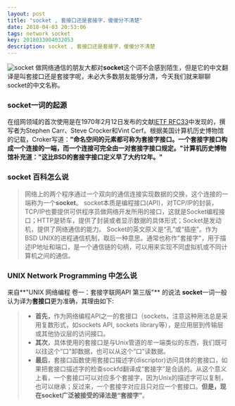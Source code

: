```yaml
---
layout: post
title: "socket , 套接口还是套接字，傻傻分不清楚"
date: 2018-04-03 20:53:06
tags: network socket 
key: 2018033004032053
description: socket , 套接口还是套接字，傻傻分不清楚
---
```




![socket](https://upload-images.jianshu.io/upload_images/4938916-63a497668c14a5a9.png?imageMogr2/auto-orient/strip%7CimageView2/2/w/1240)
做网络通信的朋友大都对**socket**这个词不会感到陌生，但是它的中文翻译是叫套接口还是套接字呢，未必大多数朋友能够分清，今天我们就来聊聊socket的中文名称。
### socket一词的起源
在组网领域的首次使用是在1970年2月12日发布的文献[IETF RFC33](http://datatracker.ietf.org/doc/rfc33/)中发现的，撰写者为Stephen Carr、Steve Crocker和Vint Cerf。根据美国计算机历史博物馆的记载，Croker写道：**"命名空间的元素都可称为套接字接口。一个套接字接口构成一个连接的一端，而一个连接可完全由一对套接字接口规定。"**计算机历史博物馆补充道：**"这比BSD的套接字接口定义早了大约12年。"**

### socket 百科怎么说
> 网络上的两个程序通过一个双向的通信连接实现数据的交换，这个连接的一端称为一个**socket**。
> socket本质是编程接口(API)，对TCP/IP的封装，TCP/IP也要提供可供程序员做网络开发所用的接口，这就是Socket编程接口；HTTP是轿车，提供了封装或者显示数据的具体形式；Socket是发动机，提供了网络通信的能力。
Socket的英文原义是“孔”或“插座”。作为BSD UNIX的进程通信机制，取后一种意思。通常也称作"套接字"，用于描述IP地址和端口，是一个通信链的句柄，可以用来实现不同虚拟机或不同计算机之间的通信。


### UNIX Network Programming 中怎么说
来自**"UNIX 网络编程 卷一：套接字联网API 第三版"** 的说法
**socket**一词一般认为译为**套接口**更为准确，其理由如下:
> - **首先**，作为网络编程API之一的套接口（sockets，注意这种用法总是采用复数形式，如sockets API, sockets library等），是应用层到传输层或其他协议层的访问接口。
> - **其次**，具体使用的套接口是与Unix管道的牟一端类似的东西，我们既可以往这个“口”卸数据，也可以从这个“口”读数据。
> - **最后**，套接口函数使用套接口描述字(discriptor)访问具体的套接口，如果把套接口描述字的检查sockfd翻译成“套接字”是合适的。从这个意义上看，一个套接口可以对应多个套接字，因为Unix的描述字可以复制，也可以继承；反过来，一个套接字对应且只对应一个套接口。**但是，现在socket广泛被接受的译法是“套接字”**。